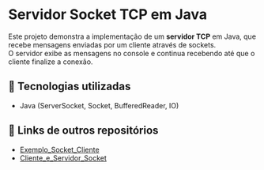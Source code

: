 # Servidor Socket TCP em Java

Este projeto demonstra a implementação de um **servidor TCP** em Java, que recebe mensagens enviadas por um cliente através de sockets.  
O servidor exibe as mensagens no console e continua recebendo até que o cliente finalize a conexão.

## 🚀 Tecnologias utilizadas
- Java (ServerSocket, Socket, BufferedReader, IO)

## 🔗 Links de outros repositórios

- [Exemplo_Socket_Cliente](https://github.com/LorenzoBruscato/Exemplo_Socket_Cliente)
- [Cliente_e_Servidor_Socket](https://github.com/LorenzoBruscato/Cliente_e_Servidor_Socket)
